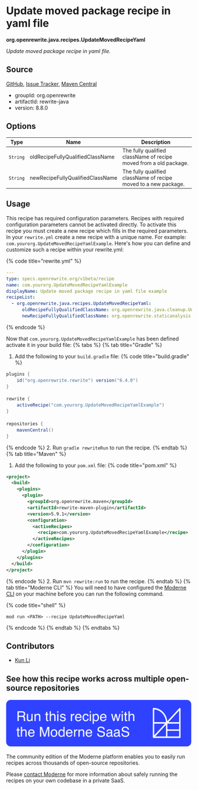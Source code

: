 # Update moved package recipe in yaml file

**org.openrewrite.java.recipes.UpdateMovedRecipeYaml**

_Update moved package recipe in yaml file._

## Source

[GitHub](https://github.com/openrewrite/rewrite/blob/main/rewrite-java/src/main/java/org/openrewrite/java/recipes/UpdateMovedRecipeYaml.java), [Issue Tracker](https://github.com/openrewrite/rewrite/issues), [Maven Central](https://central.sonatype.com/artifact/org.openrewrite/rewrite-java/8.8.0/jar)

* groupId: org.openrewrite
* artifactId: rewrite-java
* version: 8.8.0

## Options

| Type | Name | Description |
| -- | -- | -- |
| `String` | oldRecipeFullyQualifiedClassName | The fully qualified className of recipe moved from a old package. |
| `String` | newRecipeFullyQualifiedClassName | The fully qualified className of recipe moved to a new package. |


## Usage

This recipe has required configuration parameters. Recipes with required configuration parameters cannot be activated directly. To activate this recipe you must create a new recipe which fills in the required parameters. In your `rewrite.yml` create a new recipe with a unique name. For example: `com.yourorg.UpdateMovedRecipeYamlExample`.
Here's how you can define and customize such a recipe within your rewrite.yml:

{% code title="rewrite.yml" %}
```yaml
---
type: specs.openrewrite.org/v1beta/recipe
name: com.yourorg.UpdateMovedRecipeYamlExample
displayName: Update moved package recipe in yaml file example
recipeList:
  - org.openrewrite.java.recipes.UpdateMovedRecipeYaml:
      oldRecipeFullyQualifiedClassName: org.openrewrite.java.cleanup.UnnecessaryCatch
      newRecipeFullyQualifiedClassName: org.openrewrite.staticanalysis.UnnecessaryCatch
```
{% endcode %}

Now that `com.yourorg.UpdateMovedRecipeYamlExample` has been defined activate it in your build file:
{% tabs %}
{% tab title="Gradle" %}
1. Add the following to your `build.gradle` file:
{% code title="build.gradle" %}
```groovy
plugins {
    id("org.openrewrite.rewrite") version("6.4.0")
}

rewrite {
    activeRecipe("com.yourorg.UpdateMovedRecipeYamlExample")
}

repositories {
    mavenCentral()
}
```
{% endcode %}
2. Run `gradle rewriteRun` to run the recipe.
{% endtab %}
{% tab title="Maven" %}
1. Add the following to your `pom.xml` file:
{% code title="pom.xml" %}
```xml
<project>
  <build>
    <plugins>
      <plugin>
        <groupId>org.openrewrite.maven</groupId>
        <artifactId>rewrite-maven-plugin</artifactId>
        <version>5.9.1</version>
        <configuration>
          <activeRecipes>
            <recipe>com.yourorg.UpdateMovedRecipeYamlExample</recipe>
          </activeRecipes>
        </configuration>
      </plugin>
    </plugins>
  </build>
</project>
```
{% endcode %}
2. Run `mvn rewrite:run` to run the recipe.
{% endtab %}
{% tab title="Moderne CLI" %}
You will need to have configured the [Moderne CLI](https://docs.moderne.io/moderne-cli/cli-intro) on your machine before you can run the following command.

{% code title="shell" %}
```shell
mod run <PATH> --recipe UpdateMovedRecipeYaml
```
{% endcode %}
{% endtab %}
{% endtabs %}

## Contributors
* [Kun Li](mailto:kun@moderne.io)


## See how this recipe works across multiple open-source repositories

[![Moderne Link Image](/.gitbook/assets/ModerneRecipeButton.png)](https://app.moderne.io/recipes/org.openrewrite.java.recipes.UpdateMovedRecipeYaml)

The community edition of the Moderne platform enables you to easily run recipes across thousands of open-source repositories.

Please [contact Moderne](https://moderne.io/product) for more information about safely running the recipes on your own codebase in a private SaaS.

